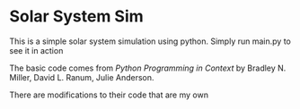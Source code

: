 # Solar System Sim

This is a simple solar system simulation using python. Simply run main.py to see it in action

The basic code comes from *Python Programming in Context* by Bradley N. Miller, David L. Ranum, Julie Anderson. 

There are modifications to their code that are my own
